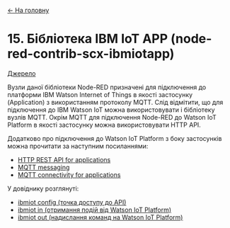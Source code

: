 [<- На головну](../)

# 15. Бібліотека IBM IoT APP (node-red-contrib-scx-ibmiotapp)

[Джерело](https://flows.nodered.org/node/node-red-contrib-scx-ibmiotapp)

Вузли даної бібліотеки Node-RED призначені для підключення до платформи IBM Watson Internet of Things в якості застосунку (Application) з використанням протоколу MQTT. Слід відмітити, що для підключення до IBM Watson IoT можна використовувати і бібліотеку вузлів MQTT. Окрім MQTT для підключення Node-RED до Watson IoT Platform в якості застосунку можна використовувати HTTP API.

Додатково про підключення до Watson IoT Platform з боку застосунків можна прочитати за наступним посиланнями:

- [HTTP REST API for applications](https://console.bluemix.net/docs/services/IoT/applications/api.html#api)
- [MQTT messaging](https://console.bluemix.net/docs/services/IoT/reference/mqtt/index.html#ref-mqtt)
- [MQTT connectivity for applications](https://console.bluemix.net/docs/services/IoT/applications/mqtt.html#mqtt)

У довіднику розглянуті:

- [ibmiot config (точка доступу до API)](ibmiot_config.md)<span class="load"> </span>
- [ibmiot in (отримання подій від Watson IoT Platform)](ibmiot_in.md)<span class="load"> </span>
- [ibmiot out (надислання команд на Watson IoT Platform)](ibmiot_out.md)<span class="load"> </span>


